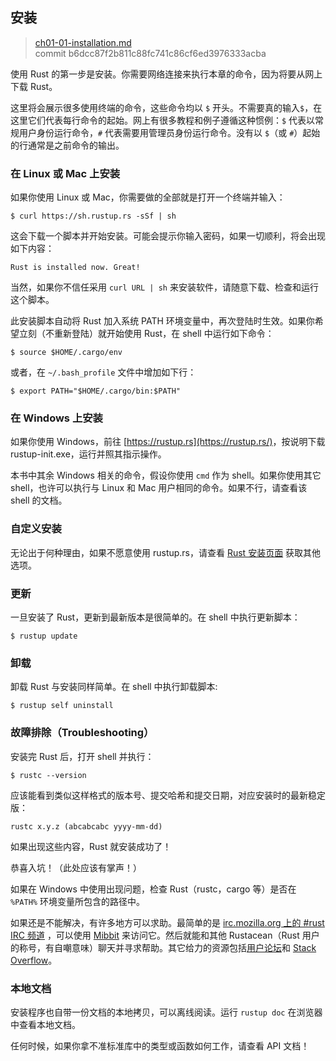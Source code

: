 ## 安装

> [ch01-01-installation.md](https://github.com/rust-lang/book/blob/master/second-edition/src/ch01-01-installation.md)
> <br>
> commit b6dcc87f2b811c88fc741c86cf6ed3976333acba

使用 Rust 的第一步是安装。你需要网络连接来执行本章的命令，因为将要从网上下载 Rust。

这里将会展示很多使用终端的命令，这些命令均以 `$` 开头。不需要真的输入`$`，在这里它们代表每行命令的起始。网上有很多教程和例子遵循这种惯例：`$` 代表以常规用户身份运行命令，`#` 代表需要用管理员身份运行命令。没有以 `$`（或 `#`）起始的行通常是之前命令的输出。

### 在 Linux 或 Mac 上安装

如果你使用 Linux 或 Mac，你需要做的全部就是打开一个终端并输入：

```text
$ curl https://sh.rustup.rs -sSf | sh
```

这会下载一个脚本并开始安装。可能会提示你输入密码，如果一切顺利，将会出现如下内容：

```text
Rust is installed now. Great!
```

当然，如果你不信任采用 `curl URL | sh` 来安装软件，请随意下载、检查和运行这个脚本。

此安装脚本自动将 Rust 加入系统 PATH 环境变量中，再次登陆时生效。如果你希望立刻（不重新登陆）就开始使用 Rust，在 shell 中运行如下命令：

```text
$ source $HOME/.cargo/env
```

或者，在 `~/.bash_profile` 文件中增加如下行：

```text
$ export PATH="$HOME/.cargo/bin:$PATH"
```

### 在 Windows 上安装

如果你使用 Windows，前往 [https://rustup.rs](https://rustup.rs/)<!-- ignore -->，按说明下载 rustup-init.exe，运行并照其指示操作。

本书中其余 Windows 相关的命令，假设你使用 `cmd` 作为 shell。如果你使用其它 shell，也许可以执行与 Linux 和 Mac 用户相同的命令。如果不行，请查看该 shell 的文档。

### 自定义安装

无论出于何种理由，如果不愿意使用 rustup.rs，请查看 [Rust 安装页面](https://www.rust-lang.org/install.html) 获取其他选项。


### 更新

一旦安装了 Rust，更新到最新版本是很简单的。在 shell 中执行更新脚本：

```text
$ rustup update
```

### 卸载

卸载 Rust 与安装同样简单。在 shell 中执行卸载脚本:

```text
$ rustup self uninstall
```

### 故障排除（Troubleshooting）

安装完 Rust 后，打开 shell 并执行：

```text
$ rustc --version
```

应该能看到类似这样格式的版本号、提交哈希和提交日期，对应安装时的最新稳定版：

```text
rustc x.y.z (abcabcabc yyyy-mm-dd)
```

如果出现这些内容，Rust 就安装成功了！

恭喜入坑！（此处应该有掌声！）

如果在 Windows 中使用出现问题，检查 Rust（rustc，cargo 等）是否在 `%PATH%` 环境变量所包含的路径中。

如果还是不能解决，有许多地方可以求助。最简单的是 [irc.mozilla.org 上的 #rust IRC 频道][irc]<!-- ignore --> ，可以使用 [Mibbit][mibbit] 来访问它。然后就能和其他 Rustacean（Rust 用户的称号，有自嘲意味）聊天并寻求帮助。其它给力的资源包括[用户论坛][users]和 [Stack Overflow][stackoverflow]。

[irc]: irc://irc.mozilla.org/#rust
[mibbit]: http://chat.mibbit.com/?server=irc.mozilla.org&channel=%23rust
[users]: https://users.rust-lang.org/
[stackoverflow]: http://stackoverflow.com/questions/tagged/rust

### 本地文档

安装程序也自带一份文档的本地拷贝，可以离线阅读。运行 `rustup doc` 在浏览器中查看本地文档。

任何时候，如果你拿不准标准库中的类型或函数如何工作，请查看 API 文档！
